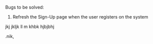 Bugs to be solved:

1. Refresh the Sign-Up page when the user registers on the system



jkj
jkljk
ll m 
khbk
hjbjbhj


.nik,
